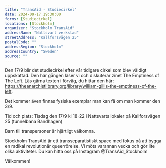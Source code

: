```yaml
---
title: "TransAid - Studiecirkel"
date: 2024-09-17 19:30:00
forms: [Studiecirkel]
locations: [Stockholm]
organizer: "Stockholm TransAid"
addressName: "Nattsvart verkstad"
streetAddress: "Kallforsvägen 25"
postalCode: ""
addressRegion: "Stockholm"
addressCountry: "Sweden"
source: ""
---
```

Den 17/9 blir det studiecirkel efter vår tidigare cirkel som blev väldigt uppskattad. Den här gången läser vi och diskuterar zinet The Emptiness of The Left. Läs gärna texten i förväg, du hittar den här: https://theanarchistlibrary.org/library/william-gillis-the-emptiness-of-the-left.

Det kommer även finnas fysiska exemplar man kan få om man kommer den 3/9.

Tid och plats: Tisdag den 17/9 kl 18-22 i Nattsvarts lokaler på Kallforsvägen 25 (tunnelbana Bandhagen) 

Barn till transpersoner är hjärtligt välkomna. 

Stockholm TransAid är ett transseparatistiskt space med fokus på att bygga en radikal revolutionär queerrörelse. Vi möts varannan vecka och gör lite olika aktiviteter. Du kan hitta oss på Instagram @TransAid_Stockholm 

Välkommen!